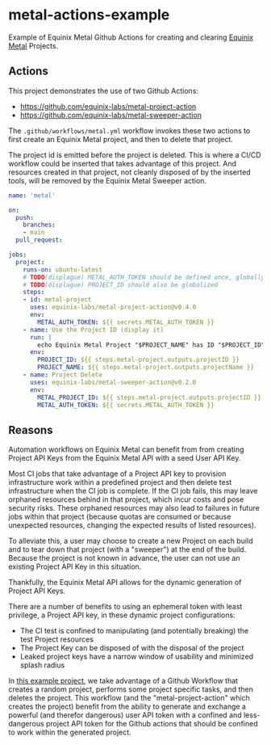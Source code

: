 # metal-actions-example

Example of Equinix Metal Github Actions for creating and clearing [Equinix Metal](https://metal.equinix.com) Projects.

## Actions

This project demonstrates the use of two Github Actions:

* <https://github.com/equinix-labs/metal-project-action>
* <https://github.com/equinix-labs/metal-sweeper-action>

The `.github/workflows/metal.yml` workflow invokes these two actions to first create an Equinix Metal project, and then to delete that project.

The project id is emitted before the project is deleted. This is where a CI/CD workflow could be inserted that takes advantage of this project.
And resources created in that project, not cleanly disposed of by the inserted tools, will be removed by the Equinix Metal Sweeper action.

```yaml
name: 'metal'

on:
  push:
    branches:
    - main
  pull_request:

jobs:
  project:
    runs-on: ubuntu-latest
    # TODO(displague) METAL_AUTH_TOKEN should be defined once, globally
    # TODO(displague) PROJECT_ID should also be globalized
    steps:
    - id: metal-project
      uses: equinix-labs/metal-project-action@v0.4.0
      env:
        METAL_AUTH_TOKEN: ${{ secrets.METAL_AUTH_TOKEN }}
    - name: Use the Project ID (display it)
      run: |
        echo Equinix Metal Project "$PROJECT_NAME" has ID "$PROJECT_ID"
      env:
        PROJECT_ID: ${{ steps.metal-project.outputs.projectID }}
        PROJECT_NAME: ${{ steps.metal-project.outputs.projectName }}
    - name: Project Delete
      uses: equinix-labs/metal-sweeper-action@v0.2.0
      env:
        METAL_PROJECT_ID: ${{ steps.metal-project.outputs.projectID }}
        METAL_AUTH_TOKEN: ${{ secrets.METAL_AUTH_TOKEN }}
```

## Reasons

Automation workflows on Equinix Metal can benefit from from creating Project API Keys from the Equinix Metal API with a seed User API Key.

Most CI jobs that take advantage of a Project API key to provision infrastructure work within a predefined project and then delete test infrastructure when the CI job is complete. If the CI job fails, this may leave orphaned resources behind in that project, which incur costs and pose security risks. These orphaned resources may also lead to failures in future jobs within that project (because quotas are consumed or because unexpected resources, changing the expected results of listed resources).

To alleviate this, a user may choose to create a new Project on each build and to tear down that project (with a "sweeper") at the end of the build. Because the project is not known in advance, the user can not use an existing Project API Key in this situation.

Thankfully, the Equinix Metal API allows for the dynamic generation of Project API Keys.

There are a number of benefits to using an ephemeral token with least privilege, a Project API key, in these dynamic project configurations:

* The CI test is confined to manipulating (and potentially breaking) the test Project resources
* The Project Key can be disposed of with the disposal of the project
* Leaked project keys have a narrow window of usability and minimized splash radius

In [this example project](https://github.com/equinix-labs/metal-actions-example/), we take advantage of a Github Workflow that creates a random project, performs some project specific tasks, and then deletes the project. This workflow (and the "metal-project-action" which creates the project) benefit from the ability to generate and exchange a powerful (and therefor dangerous) user API token with a confined and less-dangerous project API token for the Github actions that should be confined to work within the generated project.
